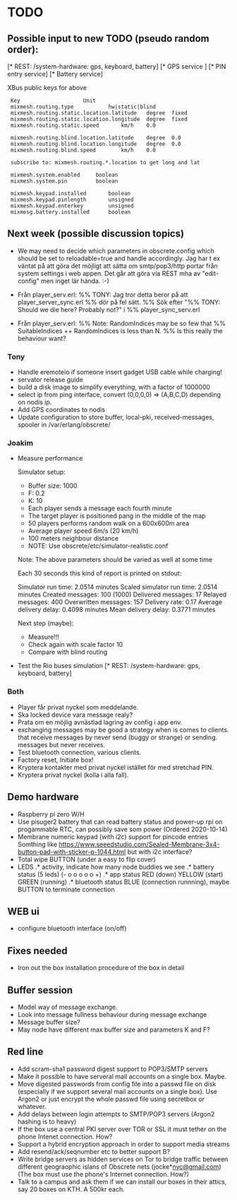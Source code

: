 # TODO

## Possible input to new TODO (pseudo random order):

[* REST: /system-hardware: gps, keyboard, battery]
[* GPS service ]
[* PIN entry service]
[* Battery service]

XBus public keys for above

     Key					Unit
     mixmesh.routing.type			hw|static|blind
     mixmesh.routing.static.location.latitude	degree  fixed
     mixmesh.routing.static.location.longitude	degree  fixed
     mixmesh.routing.static.speed		km/h	0.0

     mixmesh.routing.blind.location.latitude	degree	0.0
     mixmesh.routing.blind.location.longitude	degree	0.0
     mixmesh.routing.blind.speed		km/h	0.0

     subscribe to: mixmesh.routing.*.location to get long and lat

     mixmesh.system.enabled		boolean
     mixmesh.system.pin			boolean

     mixmesh.keypad.installed		boolean
     mixmesh.keypad.pinlength		unsigned
     mixmesh.keypad.enterkey		unsigned
     mixmesg.battery.installed		boolean

## Next week (possible discussion topics)

* We may need to decide which parameters in obscrete.config which
  should be set to reloadable=true and handle accordingly. Jag har t
  ex väntat på att göra det möjligt att sätta om smtp/pop3/http portar
  från system settings i web appen. Det går att göra via REST mha av
  "edit-config" men inget lär hända. :-)

* Från player_serv.erl:
  %% TONY: Jag tror detta beror på att player_server_sync.erl
  %% dör på fel sätt.
  %% Sök efter "%% TONY: Should we die here? Probably not?" i
  %% player_sync_serv.erl 

* Från player_serv.erl:
  %% Note: RandomIndices may be so few that
  %% SuitableIndices ++ RandomIndices is less than N.
  %% Is this really the behaviour want?

### Tony

* Handle eremoteio if someone insert gadget USB cable while charging!
* servator release guide
* build a disk image to simplify everything, with a factor of 1000000
* select ip from ping interface, convert (0,0,0,0) => (A,B,C,D)
  depending on nodis ip.
* Add GPS coordinates to nodis
* Update configuration to store 
  buffer, local-pki, received-messages, spooler
  in /var/erlang/obscrete/

### Joakim

* Measure performance

  Simulator setup:

    * Buffer size: 1000
    * F: 0.2
    * K: 10
    * Each player sends a message each fourth minute
    * The target player is positioned pang in the middle of the map
    * 50 players performs random walk on a 600x600m area
    * Average player speed 6m/s (20 km/h)
    * 100 meters neighbour distance
    * NOTE: Use obscrete/etc/simulator-realistic.conf
    
  Note: The above parameters should be varied as well at some time

  Each 30 seconds this kind of report is printed on stdout:

    Simulator run time: 2.0514 minutes
    Scaled simulator run time: 2.0514 minutes
    Created messages: 100 (1000)
    Delivered messages: 17
    Relayed messages: 400
    Overwritten messages: 157
    Delivery rate: 0.17
    Average delivery delay: 0.4098 minutes
    Mean delivery delay: 0.3771 minutes

  Next step (maybe):
    * Measure!!!
    * Check again with scale factor 10    
    * Compare with blind routing

* Test the Rio buses simulation
[* REST: /system-hardware: gps, keyboard, battery]

### Both

* Player får privat nyckel som meddelande.
* Ska locked device vara message realy?
* Prata om en möjlig avnästlad lagring av config i app env.
* exchanging messages may be good a strategy when is comes to clients.
  that receive messages by never send (buggy or strange) or sending.
  messages but never receives.
* Test bluetooth connection, various clients.
* Factory reset, Initiate box!
* Kryptera kontakter med privat nyckel istället för med stretchad PIN.
* Kryptera privat nyckel (kolla i alla fall).

## Demo hardware
* Raspberry pi zero W/H
* Use pisuger2 battery that can read battery status and
  power-up rpi on progammable RTC, can possibly save som power
  (Ordered 2020-10-14)
* Membrane numeric keypad (with i2c) support for pincode entries
 Somthing like <https://www.seeedstudio.com/Sealed-Membrane-3x4-button-pad-with-sticker-p-1044.html> but with i2c interface?
* Total wipe BUTTON (under a easy to flip cover)
* LEDS
.* activity, indicate how many node buddies we see
.* battery status (5 leds) (- o o o o o +)
.* app status RED (down) YELLOW (start) GREEN (running)
.* bluetooth status  BLUE (connection runnning),
maybe BUTTON to terminate connection

## WEB ui
* configure bluetooth interface (on/off)

## Fixes needed

* Iron out the box installation procedure of the box in detail

## Buffer session

* Model way of message exchange.
* Look into message fullness behaviour during message exchange
* Message buffer size?
* May node have different max buffer size and parameters K and F?

## Red line

* Add scram-sha1 password digest support to POP3/SMTP servers
* Make it possible to have serveral mail accounts on a single box. Maybe.
* Move digested passwords from config file into a passwd file on disk (especially if we support several mail accounts on a single box). Use Argon2 or just encrypt the whole passwd file using secretbox or whatever.
* Add delays between login attempts to SMTP/POP3 servers (Argon2 hashing is to heavy)
* If the box use a central PKI server over TOR or SSL it must tether on the phone Intenet connection. How?
* Support a hybrid encryption approach in order to support media streams
* Add resend/ack/seqnumber etc to better support B?
* Write bridge servers as hidden services on Tor to bridge traffic between different geograophic islans of Obscrete nets (jocke*nyc@gmail.com) (The box must use the phone's Internet connection. How?)
* Talk to a campus and ask them if we can install our boxes in their attics, say 20 boxes on KTH. A 500kr each.
